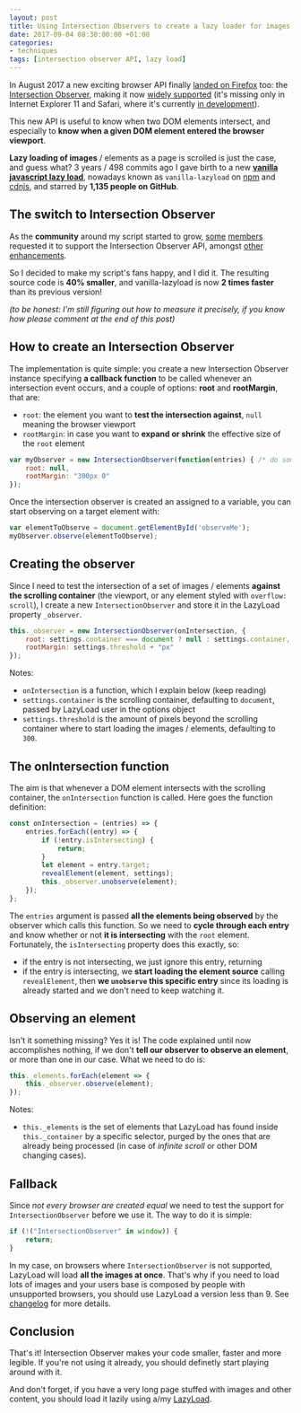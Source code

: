 ```yaml
---
layout: post
title: Using Intersection Observers to create a lazy loader for images
date: 2017-09-04 08:30:00:00 +01:00
categories:
- techniques
tags: [intersection observer API, lazy load]
---
```


In August 2017 a new exciting browser API finally [landed on Firefox](https://hacks.mozilla.org/2017/08/intersection-observer-comes-to-firefox/) too: the [Intersection Observer](https://developer.mozilla.org/en-US/docs/Web/API/Intersection_Observer_API), making it now [widely supported](https://caniuse.com/#search=IntersectionObserver) (it's missing only in Internet Explorer 11 and Safari, where it's currently [in development](https://webkit.org/status/#specification-intersection-observer)).

This new API is useful to know when two DOM elements intersect, and especially to **know when a given DOM element entered the browser viewport**.

**Lazy loading of images** / elements as a page is scrolled is just the case, and guess what? 3 years / 498 commits ago I gave birth to a new **[vanilla javascript lazy load](https://github.com/verlok/lazyload)**, nowadays known as `vanilla-lazyload` on [npm](https://www.npmjs.com/package/vanilla-lazyload) and [cdnjs](https://cdnjs.com/libraries/vanilla-lazyload), and starred by **1,135 people on GitHub**.


## The switch to Intersection Observer

As the **community** around my script started to grow, [some](https://github.com/si14) [members](https://github.com/ricardobrandao) requested it to support the Intersection Observer API, amongst [other enhancements](https://github.com/verlok/lazyload/issues?q=label%3Aenhancement+is%3Aclosed).

So I decided to make my script's fans happy, and I did it. The resulting source code is **40% smaller**, and vanilla-lazyload is now **2 times faster** than its previous version!

_(to be honest: I'm still figuring out how to measure it precisely, if you know how please comment at the end of this post)_


## How to create an Intersection Observer

The implementation is quite simple: you create a new Intersection Observer instance specifying **a callback function** to be called whenever an intersection event occurs, and a couple of options: **root** and **rootMargin**, that are:

* `root`: the element you want to **test the intersection against**, `null` meaning the browser viewport
* `rootMargin`: in case you want to **expand or shrink** the effective size of the `root` element

```js
var myObserver = new IntersectionObserver(function(entries) { /* do something */ }, {
    root: null,
    rootMargin: "300px 0"
});
```

Once the intersection observer is created an assigned to a variable, you can start observing on a target element with:

```js
var elementToObserve = document.getElementById('observeMe');
myObserver.observe(elementToObserve);
```

## Creating the observer

Since I need to test the intersection of a set of images / elements **against the scrolling container** (the viewport, or any element styled with `overflow: scroll`), I create a new `IntersectionObserver` and store it in the LazyLoad property `_observer`.

```js
this._observer = new IntersectionObserver(onIntersection, {
    root: settings.container === document ? null : settings.container,
    rootMargin: settings.threshold + "px"
});
```

Notes: 

* `onIntersection` is a function, which I explain below (keep reading)
* `settings.container` is the scrolling container, defaulting to `document`, passed by LazyLoad user in the options object
* `settings.threshold` is the amount of pixels beyond the scrolling container where to start loading the images / elements, defaulting to `300`.


## The onIntersection function

The aim is that whenever a DOM element intersects with the scrolling container, the `onIntersection` function is called. Here goes the function definition:

```js
const onIntersection = (entries) => {
    entries.forEach((entry) => {
        if (!entry.isIntersecting) {
            return;
        }
        let element = entry.target;
        revealElement(element, settings);
        this._observer.unobserve(element);
    });
};
```

The `entries` argument is passed **all the elements being observed** by the observer which calls this function. So we need to **cycle through each entry** and know whether or not **it is intersecting** with the `root` element. Fortunately, the `isIntersecting` property does this exactly, so:

* if the entry is not intersecting, we just ignore this entry, returning
* if the entry is intersecting, we **start loading the element source** calling `revealElement`, then **we `unobserve` this specific entry** since its loading is already started and we don't need to keep watching it.


## Observing an element

Isn't it something missing? Yes it is! The code explained until now accomplishes nothing, if we don't **tell our observer to observe an element**, or more than one in our case. What we need to do is:

```js
this._elements.forEach(element => {
    this._observer.observe(element);
});
```

Notes:

* `this._elements` is the set of elements that LazyLoad has found inside `this._container` by a specific selector, purged by the ones that are already being processed (in case of _infinite scroll_ or other DOM changing cases).


## Fallback

Since _not every browser are created equal_ we need to test the support for `IntersectionObserver` before we use it. The way to do it is simple:

```js
if (!("IntersectionObserver" in window)) {
    return;
}
```

In my case, on browsers where `IntersectionObserver` is not supported, LazyLoad will load **all the images at once**. That's why if you need to load lots of images and your users base is composed by people with unsupported browsers, you should use LazyLoad a version less than 9. See [changelog](https://github.com/verlok/lazyload/blob/master/CHANGELOG.md) for more details.

## Conclusion

That's it! Intersection Observer makes your code smaller, faster and more legible. If you're not using it already, you should definetly start playing around with it.

And don't forget, if you have a very long page stuffed with images and other content, you should load it lazily using a/my [LazyLoad](https://github.com/verlok/lazyload).
